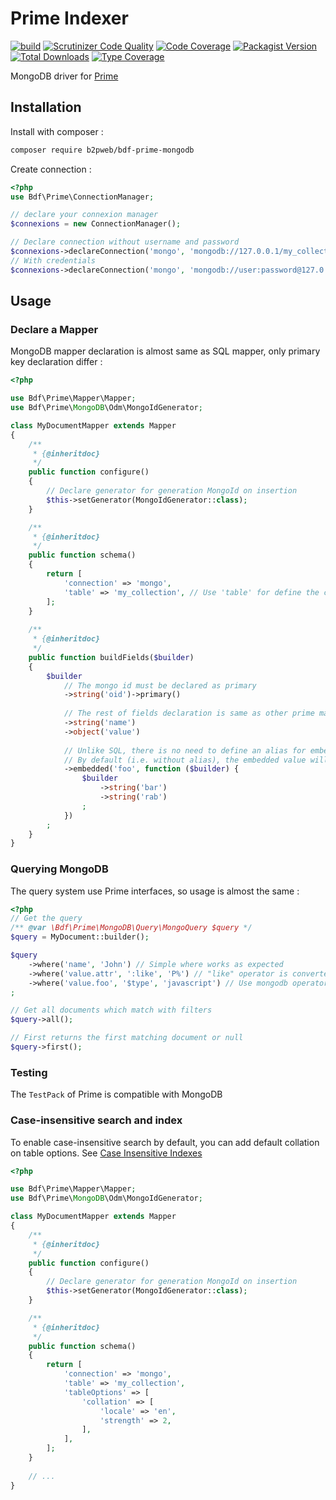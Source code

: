 # Prime Indexer
[![build](https://github.com/b2pweb/bdf-prime-mongodb/actions/workflows/php.yml/badge.svg)](https://github.com/b2pweb/bdf-prime-mongodb/actions/workflows/php.yml)
[![Scrutinizer Code Quality](https://scrutinizer-ci.com/g/b2pweb/bdf-prime-mongodb/badges/quality-score.png?b=master)](https://scrutinizer-ci.com/g/b2pweb/bdf-prime-mongodb/?branch=master)
[![Code Coverage](https://scrutinizer-ci.com/g/b2pweb/bdf-prime-mongodb/badges/coverage.png?b=master)](https://scrutinizer-ci.com/g/b2pweb/bdf-prime-mongodb/?branch=master)
[![Packagist Version](https://img.shields.io/packagist/v/b2pweb/bdf-prime-mongodb.svg)](https://packagist.org/packages/b2pweb/bdf-prime-mongodb)
[![Total Downloads](https://img.shields.io/packagist/dt/b2pweb/bdf-prime-mongodb.svg)](https://packagist.org/packages/b2pweb/bdf-prime-mongodb)
[![Type Coverage](https://shepherd.dev/github/b2pweb/bdf-prime-mongodb/coverage.svg)](https://shepherd.dev/github/b2pweb/bdf-prime-mongodb)

MongoDB driver for [Prime](https://github.com/b2pweb/bdf-prime)

## Installation

Install with composer :

```bash
composer require b2pweb/bdf-prime-mongodb
```

Create connection :

```php
<?php
use Bdf\Prime\ConnectionManager;

// declare your connexion manager
$connexions = new ConnectionManager();

// Declare connection without username and password
$connexions->declareConnection('mongo', 'mongodb://127.0.0.1/my_collection?noAuth=true');
// With credentials
$connexions->declareConnection('mongo', 'mongodb://user:password@127.0.0.1/my_database');

```

## Usage

### Declare a Mapper

MongoDB mapper declaration is almost same as SQL mapper, only primary key declaration differ :

```php
<?php

use Bdf\Prime\Mapper\Mapper;
use Bdf\Prime\MongoDB\Odm\MongoIdGenerator;

class MyDocumentMapper extends Mapper
{
    /**
     * {@inheritdoc}
     */
    public function configure()
    {
        // Declare generator for generation MongoId on insertion 
        $this->setGenerator(MongoIdGenerator::class);
    }

    /**
     * {@inheritdoc}
     */
    public function schema()
    {
        return [
            'connection' => 'mongo',
            'table' => 'my_collection', // Use 'table' for define the collection name
        ];
    }
    
    /**
     * {@inheritdoc}
     */
    public function buildFields($builder)
    {
        $builder
            // The mongo id must be declared as primary
            ->string('oid')->primary()
            
            // The rest of fields declaration is same as other prime mappers
            ->string('name')
            ->object('value')
            
            // Unlike SQL, there is no need to define an alias for embedded values
            // By default (i.e. without alias), the embedded value will be stored as embedded document on the collection
            ->embedded('foo', function ($builder) {
                $builder
                    ->string('bar')
                    ->string('rab')
                ;
            })
        ;
    }
}
```

### Querying MongoDB

The query system use Prime interfaces, so usage is almost the same :

```php
<?php
// Get the query
/** @var \Bdf\Prime\MongoDB\Query\MongoQuery $query */
$query = MyDocument::builder();

$query
    ->where('name', 'John') // Simple where works as expected
    ->where('value.attr', ':like', 'P%') // "like" operator is converted to a regex
    ->where('value.foo', '$type', 'javascript') // Use mongodb operator
;

// Get all documents which match with filters
$query->all();

// First returns the first matching document or null
$query->first();
```

### Testing

The `TestPack` of Prime is compatible with MongoDB

### Case-insensitive search and index

To enable case-insensitive search by default, you can add default collation on table options.
See [Case Insensitive Indexes](https://docs.mongodb.com/manual/core/index-case-insensitive/#case-insensitive-indexes-on-collections-with-a-default-collation)

```php
<?php

use Bdf\Prime\Mapper\Mapper;
use Bdf\Prime\MongoDB\Odm\MongoIdGenerator;

class MyDocumentMapper extends Mapper
{
    /**
     * {@inheritdoc}
     */
    public function configure()
    {
        // Declare generator for generation MongoId on insertion 
        $this->setGenerator(MongoIdGenerator::class);
    }

    /**
     * {@inheritdoc}
     */
    public function schema()
    {
        return [
            'connection' => 'mongo',
            'table' => 'my_collection',
            'tableOptions' => [
                'collation' => [
                    'locale' => 'en',
                    'strength' => 2,
                ],
            ],
        ];
    }
 
    // ...   
}
```
